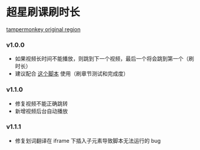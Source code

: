 # 超星刷课刷时长

[tampermonkey original region](https://greasyfork.org/en/scripts/435457)

### v1.0.0

- 如果视频长时间不能播放，则跳到下一个视频，最后一个将会跳到第一个（刷时长）
- 建议配合 [这个脚本](https://greasyfork.org/en/scripts/419816) 使用（刷章节测试和完成度）

### v1.1.0

- 修复视频不能正确跳转
- 新增视频后台自动播放

### v1.1.1

- 修复划词翻译在 iframe 下插入子元素导致脚本无法运行的 bug

